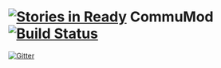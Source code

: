 [![Stories in Ready](https://badge.waffle.io/Cyb3rWarri0r8/CommuMod.png?label=ready&title=Ready)](https://waffle.io/Cyb3rWarri0r8/CommuMod)
CommuMod [![Build Status](https://travis-ci.org/Cyb3rWarri0r8/CommuMod.svg)](https://travis-ci.org/Cyb3rWarri0r8/CommuMod)
=====

[![Gitter](https://badges.gitter.im/Join%20Chat.svg)](https://gitter.im/Cyb3rWarri0r8/CommuMod?utm_source=badge&utm_medium=badge&utm_campaign=pr-badge&utm_content=badge)
